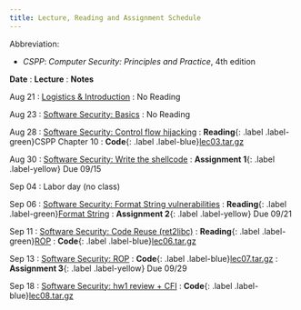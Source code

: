 ```yaml
---
title: Lecture, Reading and Assignment Schedule
---
```


Abbreviation:
- *CSPP*: *Computer Security: Principles and Practice*, 4th edition

**Date**
: **Lecture**
  : **Notes**

Aug 21
: [Logistics & Introduction](https://uic.blackboard.com/webapps/blackboard/execute/content/file?cmd=view&content_id=_11544305_1&course_id=_259279_1&launch_in_new=true)
  : No Reading

Aug 23
: [Software Security: Basics](https://uic.blackboard.com/webapps/blackboard/execute/content/file?cmd=view&content_id=_11562865_1&course_id=_259279_1&launch_in_new=true)
  : No Reading

Aug 28
: [Software Security: Control flow hijacking](https://uic.blackboard.com/webapps/blackboard/execute/content/file?cmd=view&content_id=_11576290_1&course_id=_259279_1&launch_in_new=true)
  : **Reading**{: .label .label-green}CSPP Chapter 10
  : **Code**{: .label .label-blue}[lec03.tar.gz](https://github.com/sysec-uic/cs487-f23/raw/main/code/lec03.tar.gz)

Aug 30
: [Software Security: Write the shellcode](https://uic.blackboard.com/webapps/blackboard/execute/content/file?cmd=view&content_id=_11584792_1&course_id=_259279_1&launch_in_new=true)
  : **Assignment 1**{: .label .label-yellow} Due 09/15

Sep 04
: Labor day (no class)

Sep 06
: [Software Security: Format String vulnerabilities](https://uic.blackboard.com/webapps/blackboard/execute/content/file?cmd=view&content_id=_11593286_1&course_id=_259279_1&launch_in_new=true)
  : **Reading**{: .label .label-green}[Format String](https://owasp.org/www-community/attacks/Format_string_attack)
  : **Assignment 2**{: .label .label-yellow} Due 09/21

Sep 11
: [Software Security: Code Reuse (ret2libc)](https://uic.blackboard.com/webapps/blackboard/execute/content/file?cmd=view&content_id=_11600562_1&course_id=_259279_1&launch_in_new=true)
  : **Reading**{: .label .label-green}[ROP](https://dl.acm.org/doi/10.1145/1315245.1315313)
  : **Code**{: .label .label-blue}[lec06.tar.gz](https://github.com/sysec-uic/cs487-f23/raw/main/code/lec06.tar.gz)

Sep 13
: [Software Security: ROP](https://uic.blackboard.com/webapps/blackboard/execute/content/file?cmd=view&content_id=_11604173_1&course_id=_259279_1&launch_in_new=true)
  : **Code**{: .label .label-blue}[lec07.tar.gz](https://github.com/sysec-uic/cs487-f23/raw/main/code/lec07.tar.gz)
  : **Assignment 3**{: .label .label-yellow} Due 09/29

Sep 18
: [Software Security: hw1 review + CFI](https://uic.blackboard.com/webapps/blackboard/execute/content/file?cmd=view&content_id=_11610766_1&course_id=_259279_1&launch_in_new=true)
  : **Code**{: .label .label-blue}[lec08.tar.gz](https://github.com/sysec-uic/cs487-f23/raw/main/code/lec08.tar.gz)

